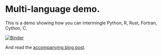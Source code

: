 # Multi-language demo.

This is a demo showing how you can intermingle Python,  R, Rust, Fortran, Cython, C.

[![Binder](https://mybinder.org/badge_logo.svg)](https://mybinder.org/v2/gh/allixender/dggs_t1/HEAD?filepath=polyglot-ds-prep.ipynb)

And read the [accompanying blog post](https://blog.jupyter.org/i-python-you-r-we-julia-baf064ca1fb6).
